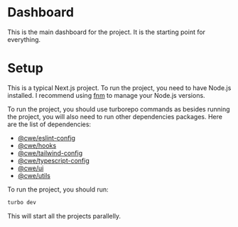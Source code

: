 # Dashboard

This is the main dashboard for the project. It is the starting point for everything.

# Setup

This is a typical Next.js project. To run the project, you need to have Node.js installed.
I recommend using [fnm](https://github.com/Schniz/fnm) to manage your Node.js versions.

To run the project, you should use turborepo commands as besides running the project, you will also need to run other dependencies packages. Here are the list of dependencies:

- [@cwe/eslint-config](../../packages/eslint-config/README.md)
- [@cwe/hooks](../../packages/hooks/README.md)
- [@cwe/tailwind-config](../../packages/tailwind-config/README.md)
- [@cwe/typescript-config](../../packages/typescript-config/README.md)
- [@cwe/ui](../../packages/ui/README.md)
- [@cwe/utils](../../packages/utils/README.md)

To run the project, you should run:

```bash
turbo dev
```

This will start all the projects parallelly.
